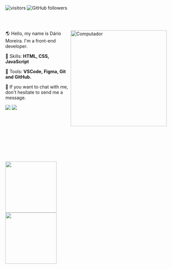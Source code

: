 ![visitors](https://visitor-badge.glitch.me/badge?page_id=darioffmoreira.visitor-badge)
![GitHub followers](https://img.shields.io/github/followers/darioffmoreira?style=social)

<br><br>

<img src="https://indylogix.com/wp-content/uploads/2020/10/why-choose-front-end-developer-indylogix-solutions.png" min-width="300px" max-width="300px" width="300px" align="right" alt="Computador">

<p align="left"> 
  🌎 Hello, my name is Dário Moreira. I'm a front-end developer.
</p>

<p align="left">
  🔧 Skills: <strong> HTML, CSS, JavaScript</strong>
</p>

<p align="left">
  💼 Tools: <strong>VSCode, Figma, Git and GitHub.</strong>
</p>

<p align="left">
  💌 If you want to chat with me, don't hesitate to send me a message.
</p>
<p align="left">
  <a href = "mailto:darioffmoreira@gmail.com"><img src="https://img.shields.io/badge/-Gmail-%23333?style=for-the-badge&logo=gmail&logoColor=white" target="_blank"></a>
  <a href="https://www.linkedin.com/in/darioffmoreira" target="_blank"><img src="https://img.shields.io/badge/-LinkedIn-%230077B5?style=for-the-badge&logo=linkedin&logoColor=white" target="_blank"></a> 
</p>

<!--
<div style="display: inline_block" align='center'>
  <h3>Technologies</h3>
  <img align="center" alt="HTML" height="30" width="40" src="https://raw.githubusercontent.com/devicons/devicon/master/icons/html5/html5-original.svg">
  <img align="center" alt="CSS" height="30" width="40" src="https://raw.githubusercontent.com/devicons/devicon/master/icons/css3/css3-original.svg">
  <img align="center" alt="JavaScript" height="30" width="40" src="https://raw.githubusercontent.com/devicons/devicon/master/icons/javascript/javascript-plain.svg">
  <img align="center" alt="Git" height="30" width="40" src="https://cdn.jsdelivr.net/gh/devicons/devicon/icons/git/git-original.svg">
</div>

  - 🔭 I’m Dário Moreira
  - 👀 I’m interested in Web Development
  - 🌱 I’m currently learning Javascript
-->

<br><br>

<br><br>

<br><br>

<div align='center' style="display: flex;flex-flow: column wrap;">
  <img height="160em" src="https://github-readme-stats.vercel.app/api?username=darioffmoreira&show_icons=true&theme=dracula&include_all_commits=true&count_private=true"/>
  <img height="160em" src="https://github-readme-stats.vercel.app/api/top-langs/?username=darioffmoreira&layout=compact&langs_count=16&theme=dracula&count_private=true"/>
</div

##
 

